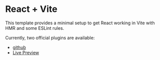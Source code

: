 # React + Vite

This template provides a minimal setup to get React working in Vite with HMR and some ESLint rules.

Currently, two official plugins are available:

- [github](https://github.com/Learn-with-Sumit/batch-2-assignment-3-project-manager-md-rejoyan-islam.git)
- [Live Preview](https://projectify-tasker-app.netlify.app)
